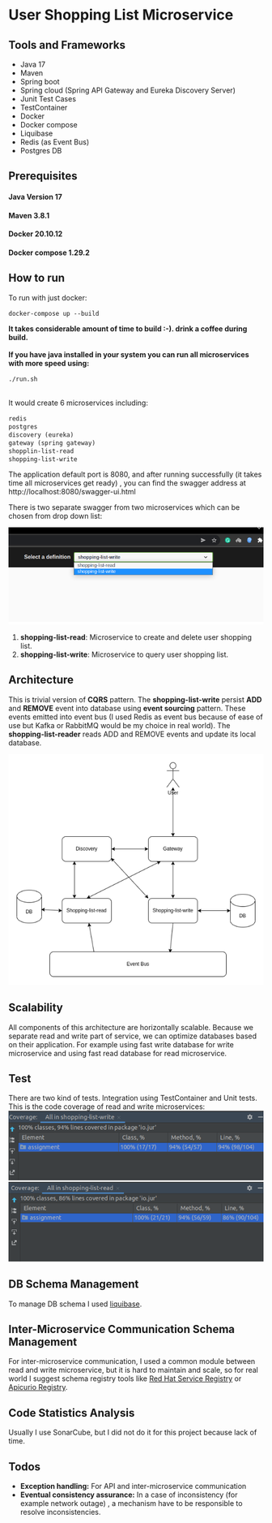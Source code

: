 # User Shopping List Microservice
## Tools and Frameworks
- Java 17
- Maven
- Spring boot
- Spring cloud (Spring API Gateway and Eureka Discovery Server)
- Junit Test Cases
- TestContainer
- Docker
- Docker compose
- Liquibase
- Redis (as Event Bus)
- Postgres DB

## Prerequisites

#### Java Version 17
#### Maven 3.8.1
#### Docker 20.10.12
#### Docker compose 1.29.2

## How to run
To run with just docker:
```shell
docker-compose up --build
```
**It takes considerable amount of time to build :-). drink a coffee during build.**
<br/>
<br/>
**If you have java installed in your system you can run all microservices with more speed using:** 
```shell
./run.sh
```
<br/>
It would create 6 microservices including: 

```shell
redis
postgres
discovery (eureka)
gateway (spring gateway)
shopplin-list-read
shopping-list-write
```
The application default port is 8080, and after running successfully (it takes 
time all microservices get ready) ,
you can find the swagger address at http://localhost:8080/swagger-ui.html
<p></p>
There is two separate swagger from two microservices which can be chosen from 
drop down list:

![select service](./img/1.png)

1. **shopping-list-read**: Microservice to create and delete user shopping list.
2. **shopping-list-write**: Microservice to query user shopping list.

## Architecture
This is trivial version of **CQRS** pattern. The **shopping-list-write** persist **ADD** and 
**REMOVE** event into database using **event sourcing** pattern. These events emitted into 
event bus (I used Redis as event bus because of ease of use but Kafka or RabbitMQ would be 
my choice in real world). The **shopping-list-reader** reads ADD and REMOVE events and update 
its local database. 


![select service](./img/2.png)
## Scalability 
All components of this architecture are horizontally scalable. Because we separate read and write
part of service, we can optimize databases based on their application. For example using fast write 
database for write microservice and using fast read database for read microservice. 

## Test
There are two kind of tests. Integration using TestContainer and Unit tests.
<br/>
This is the code coverage of read and write microservices: 
![img.png](img/img.png)
![img_1.png](img/img_1.png)

## DB Schema Management
To manage DB schema I used [liquibase](https://liquibase.org/).
## Inter-Microservice Communication Schema Management
For inter-microservice communication, I used a common module between read and write 
microservice, but it is hard to maintain and scale, so for real world I suggest 
schema registry tools like 
[Red Hat Service Registry](https://access.redhat.com/documentation/en-us/red_hat_amq/7.6/html/using_amq_streams_on_openshift/service-registry-str) 
or [Apicurio Registry](https://www.apicur.io/registry/).
## Code Statistics Analysis
Usually I use SonarCube, but I did not do it for this project because lack of time.
## Todos
- **Exception handling:** For API and inter-microservice communication
- **Eventual consistency assurance:** In a case of inconsistency (for example network outage)
, a mechanism have to be responsible to resolve inconsistencies. 


